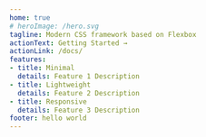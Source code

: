 ```yaml
---
home: true
# heroImage: /hero.svg
tagline: Modern CSS framework based on Flexbox
actionText: Getting Started →
actionLink: /docs/
features:
- title: Minimal
  details: Feature 1 Description
- title: Lightweight
  details: Feature 2 Description
- title: Responsive
  details: Feature 3 Description
footer: hello world
---
```


